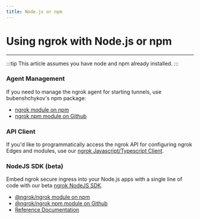 ```yaml
---
title: Node.js or npm
---
```


# Using ngrok with Node.js or npm
------------

:::tip
This article assumes you have node and npm already installed.
:::

### Agent Management
If you need to manage the ngrok agent for starting tunnels, use bubenshchykov's npm package:

*   [ngrok module on npm](https://www.npmjs.com/package/ngrok)
*   [ngrok npm module on Github](https://github.com/bubenshchykov/ngrok)

### API Client
If you'd like to programmatically access the ngrok API for configuring ngrok Edges and modules, use our [ngrok Javascript/Typescript Client](https://github.com/ngrok/ngrok-api-typescript).

### NodeJS SDK (beta)
Embed ngrok secure ingress into your Node.js apps with a single line of code with our beta [ngrok NodeJS SDK](https://github.com/ngrok/ngrok-nodejs).

*   [@ngrok/ngrok module on npm](https://www.npmjs.com/package/@ngrok/ngrok)
*   [@ngrok/ngrok npm module on Github](https://github.com/ngrok/ngrok-nodejs)
*   [Reference Documentation](https://ngrok.github.io/ngrok-nodejs/)
